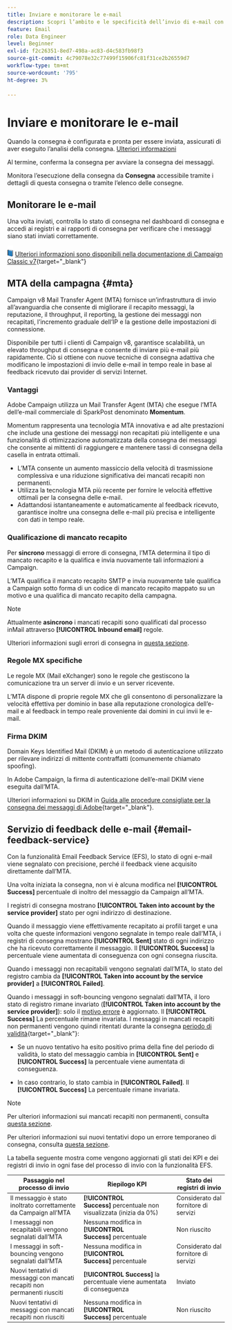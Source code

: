 ```yaml
---
title: Inviare e monitorare le e-mail
description: Scopri l’ambito e le specificità dell’invio di e-mail con Adobe Campaign
feature: Email
role: Data Engineer
level: Beginner
exl-id: f2c26351-8ed7-498a-ac83-d4c583fb98f3
source-git-commit: 4c79078e32c77499f15906fc81f31ce2b26559d7
workflow-type: tm+mt
source-wordcount: '795'
ht-degree: 3%

---
```



# Inviare e monitorare le e-mail

Quando la consegna è configurata e pronta per essere inviata, assicurati di aver eseguito l’analisi della consegna. [Ulteriori informazioni](delivery-analysis.md)

Al termine, conferma la consegna per avviare la consegna dei messaggi.

Monitora l’esecuzione della consegna da **Consegna** accessibile tramite i dettagli di questa consegna o tramite l’elenco delle consegne.

## Monitorare le e-mail

Una volta inviati, controlla lo stato di consegna nel dashboard di consegna e accedi ai registri e ai rapporti di consegna per verificare che i messaggi siano stati inviati correttamente.

![](../assets/do-not-localize/book.png) [Ulteriori informazioni sono disponibili nella documentazione di Campaign Classic v7](https://experienceleague.adobe.com/docs/campaign-classic/using/sending-messages/key-steps-when-creating-a-delivery/delivery-bestpractices/track-and-monitor.html){target="_blank"}


## MTA della campagna {#mta}

Campaign v8 Mail Transfer Agent (MTA) fornisce un’infrastruttura di invio all’avanguardia che consente di migliorare il recapito messaggi, la reputazione, il throughput, il reporting, la gestione dei messaggi non recapitati, l’incremento graduale dell’IP e la gestione delle impostazioni di connessione.

Disponibile per tutti i clienti di Campaign v8, garantisce scalabilità, un elevato throughput di consegna e consente di inviare più e-mail più rapidamente. Ciò si ottiene con nuove tecniche di consegna adattiva che modificano le impostazioni di invio delle e-mail in tempo reale in base al feedback ricevuto dai provider di servizi Internet.

### Vantaggi

Adobe Campaign utilizza un Mail Transfer Agent (MTA) che esegue l’MTA dell’e-mail commerciale di SparkPost denominato **Momentum**.

Momentum rappresenta una tecnologia MTA innovativa e ad alte prestazioni che include una gestione dei messaggi non recapitati più intelligente e una funzionalità di ottimizzazione automatizzata della consegna dei messaggi che consente ai mittenti di raggiungere e mantenere tassi di consegna della casella in entrata ottimali.

* L’MTA consente un aumento massiccio della velocità di trasmissione complessiva e una riduzione significativa dei mancati recapiti non permanenti.
* Utilizza la tecnologia MTA più recente per fornire le velocità effettive ottimali per la consegna delle e-mail.
* Adattandosi istantaneamente e automaticamente al feedback ricevuto, garantisce inoltre una consegna delle e-mail più precisa e intelligente con dati in tempo reale.

### Qualificazione di mancato recapito

Per **sincrono** messaggi di errore di consegna, l’MTA determina il tipo di mancato recapito e la qualifica e invia nuovamente tali informazioni a Campaign.

L’MTA qualifica il mancato recapito SMTP e invia nuovamente tale qualifica a Campaign sotto forma di un codice di mancato recapito mappato su un motivo e una qualifica di mancato recapito della campagna.

>[!NOTE]
>
>Attualmente **asincrono** i mancati recapiti sono qualificati dal processo inMail attraverso **[!UICONTROL Inbound email]** regole.

Ulteriori informazioni sugli errori di consegna in [questa sezione](delivery-failures.md).


### Regole MX specifiche

Le regole MX (Mail eXchanger) sono le regole che gestiscono la comunicazione tra un server di invio e un server ricevente.

L’MTA dispone di proprie regole MX che gli consentono di personalizzare la velocità effettiva per dominio in base alla reputazione cronologica dell’e-mail e al feedback in tempo reale proveniente dai domini in cui invii le e-mail.

### Firma DKIM

Domain Keys Identified Mail (DKIM) è un metodo di autenticazione utilizzato per rilevare indirizzi di mittente contraffatti (comunemente chiamato spoofing).

In Adobe Campaign, la firma di autenticazione dell’e-mail DKIM viene eseguita dall’MTA.

Ulteriori informazioni su DKIM in [Guida alle procedure consigliate per la consegna dei messaggi di Adobe](https://experienceleague.adobe.com/docs/deliverability-learn/deliverability-best-practice-guide/transition-process/infrastructure.html#authentication){target="_blank"}.

## Servizio di feedback delle e-mail {#email-feedback-service}

Con la funzionalità Email Feedback Service (EFS), lo stato di ogni e-mail viene segnalato con precisione, perché il feedback viene acquisito direttamente dall’MTA.

Una volta iniziata la consegna, non vi è alcuna modifica nel **[!UICONTROL Success]** percentuale di inoltro del messaggio da Campaign all’MTA.

I registri di consegna mostrano **[!UICONTROL Taken into account by the service provider]** stato per ogni indirizzo di destinazione.

Quando il messaggio viene effettivamente recapitato ai profili target e una volta che queste informazioni vengono segnalate in tempo reale dall’MTA, i registri di consegna mostrano **[!UICONTROL Sent]** stato di ogni indirizzo che ha ricevuto correttamente il messaggio. Il **[!UICONTROL Success]** la percentuale viene aumentata di conseguenza con ogni consegna riuscita.

Quando i messaggi non recapitabili vengono segnalati dall’MTA, lo stato del registro cambia da **[!UICONTROL Taken into account by the service provider]** a **[!UICONTROL Failed]**<!-- and the **[!UICONTROL Bounces + errors]** percentage is increased accordingly-->.

Quando i messaggi in soft-bouncing vengono segnalati dall’MTA, il loro stato di registro rimane invariato (**[!UICONTROL Taken into account by the service provider]**): solo il [motivo errore](delivery-failures.md#delivery-failure-reasons) è aggiornato<!-- and the **[!UICONTROL Bounces + errors]** percentage is increased accordingly-->. Il **[!UICONTROL Success]** La percentuale rimane invariata. I messaggi in mancati recapiti non permanenti vengono quindi ritentati durante la consegna [periodo di validità](https://experienceleague.adobe.com/docs/campaign-classic/using/sending-messages/key-steps-when-creating-a-delivery/steps-sending-the-delivery.html#defining-validity-period){target="_blank"}:

* Se un nuovo tentativo ha esito positivo prima della fine del periodo di validità, lo stato del messaggio cambia in **[!UICONTROL Sent]** e **[!UICONTROL Success]** la percentuale viene aumentata di conseguenza.

* In caso contrario, lo stato cambia in **[!UICONTROL Failed]**. Il **[!UICONTROL Success]** <!--and **[!UICONTROL Bounces + errors]** -->La percentuale rimane invariata.

>[!NOTE]
>
>Per ulteriori informazioni sui mancati recapiti non permanenti, consulta [questa sezione](delivery-failures.md#delivery-failure-reasons).
>
>Per ulteriori informazioni sui nuovi tentativi dopo un errore temporaneo di consegna, consulta [questa sezione](delivery-failures.md#retries).

La tabella seguente mostra come vengono aggiornati gli stati dei KPI e dei registri di invio in ogni fase del processo di invio con la funzionalità EFS.

| Passaggio nel processo di invio | Riepilogo KPI | Stato dei registri di invio |
|--- |--- |--- |
| Il messaggio è stato inoltrato correttamente da Campaign all’MTA | **[!UICONTROL Success]** percentuale non visualizzata (inizia da 0%) | Considerato dal fornitore di servizi |
| I messaggi non recapitabili vengono segnalati dall’MTA | Nessuna modifica in **[!UICONTROL Success]** percentuale | Non riuscito |
| I messaggi in soft-bouncing vengono segnalati dall’MTA | Nessuna modifica in **[!UICONTROL Success]** percentuale | Considerato dal fornitore di servizi |
| Nuovi tentativi di messaggi con mancati recapiti non permanenti riusciti | **[!UICONTROL Success]** la percentuale viene aumentata di conseguenza | Inviato |
| Nuovi tentativi di messaggi con mancati recapiti non riusciti | Nessuna modifica in **[!UICONTROL Success]** percentuale | Non riuscito |
